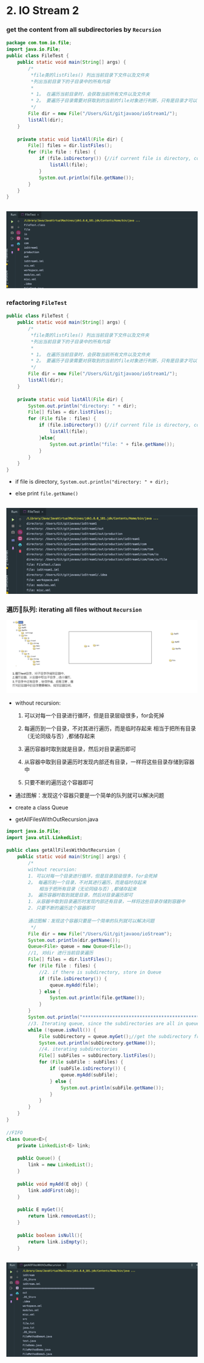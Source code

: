 # 2. IO Stream 2

### get the content from all subdirectories by `Recursion`

```java
package com.tom.io.file;
import java.io.File;
public class FileTest {
    public static void main(String[] args) {
        /*
         *file类的listFiles() 列出当前目录下文件以及文件夹
         *列出当前目录下的子目录中的所有内容
         *
         * 1。 在遍历当前目录时，会获取当前所有文件以及文件夹
         * 2。 要遍历子目录需要对获取到的当前的file对象进行判断，只有是目录才可以作为子目录继续遍历
         */
        File dir = new File("/Users/Git/gitjavaoo/ioStream1/");
        listAll(dir);
    }

    private static void listAll(File dir) {
        File[] files = dir.listFiles();
        for (File file : files) {
            if (file.isDirectory()) {//if current file is directory, continue traversing
                listAll(file);
            }
            System.out.println(file.getName());
        }
    }
}
```

![](img/2019-12-29-08-24-19.png)
---

### refactoring `FileTest`

```java
public class FileTest {
    public static void main(String[] args) {
        /*
         *file类的listFiles() 列出当前目录下文件以及文件夹
         *列出当前目录下的子目录中的所有内容
         *
         * 1。 在遍历当前目录时，会获取当前所有文件以及文件夹
         * 2。 要遍历子目录需要对获取到的当前的file对象进行判断，只有是目录才可以作为子目录继续遍历
         */
        File dir = new File("/Users/Git/gitjavaoo/ioStream1/");
        listAll(dir);
    }

    private static void listAll(File dir) {
        System.out.println("directory: " + dir);
        File[] files = dir.listFiles();
        for (File file : files) {
            if (file.isDirectory()) {//if current file is directory, continue traversing
                listAll(file);
            }else{
                System.out.println("file: " + file.getName());
            }
        }
    }
}
```

- if file is directory, `System.out.println("directory: " + dir);`
  
- else print `file.getName()`

![](img/2019-12-29-08-31-55.png)
---

### 遍历📃队列: iterating all files without `Recursion`

![](img/2019-12-29-08-48-19.png)

-  without recursion:

    1. 可以对每一个目录进行循环，但是目录层级很多，for会死掉
   
    2. 每遍历到一个目录，不对其进行遍历，而是临时存起来
        相当于把所有目录（无论同级与否）,都储存起来

    3. 遍历容器时取到就是目录，然后对目录遍历即可
   
    4. 从容器中取到目录遍历时发现内部还有目录，一样将这些目录存储到容器中
   
    5. 只要不断的遍历这个容器即可
   
- 通过图解：发现这个容器只要是一个简单的队列就可以解决问题
  
- create a class Queue

- getAllFilesWithOutRecursion.java
  
```java
import java.io.File;
import java.util.LinkedList;

public class getAllFilesWithOutRecursion {
    public static void main(String[] args) {
        /*
        without recursion:
        1. 可以对每一个目录进行循环，但是目录层级很多，for会死掉
        2。 每遍历到一个目录，不对其进行遍历，而是临时存起来
            相当于把所有目录（无论同级与否）,都储存起来
        3。 遍历容器时取到就是目录，然后对目录遍历即可
        1. 从容器中取到目录遍历时发现内部还有目录，一样将这些目录存储到容器中
        2. 只要不断的遍历这个容器即可

        通过图解：发现这个容器只要是一个简单的队列就可以解决问题
         */
        File dir = new File("/Users/Git/gitjavaoo/ioStream");
        System.out.println(dir.getName());
        Queue<File> queue = new Queue<File>();
        //1, 对dir 进行当前目录遍历
        File[] files = dir.listFiles();
        for (File file : files) {
            //2. if there is subdirectory, store in Queue
            if (file.isDirectory()) {
                queue.myAdd(file);
            } else {
                System.out.println(file.getName());
            }
        }
        System.out.println("*************************************************");
        //3. Iterating queue, since the subdirectories are all in queue
        while (!queue.isNull()) {
            File subDirectory = queue.myGet();//get the subdirectory from queue
            System.out.println(subDirectory.getName());
            //4. iterating subdirectories
            File[] subFiles = subDirectory.listFiles();
            for (File subFile : subFiles) {
                if (subFile.isDirectory()) {
                    queue.myAdd(subFile);
                } else {
                    System.out.println(subFile.getName());
                }
            }
        }
    }
}

//FIFO
class Queue<E>{
    private LinkedList<E> link;

    public Queue() {
        link = new LinkedList();
    }

    public void myAdd(E obj) {
        link.addFirst(obj);
    }

    public E myGet(){
        return link.removeLast();
    }

    public boolean isNull(){
        return link.isEmpty();
    }
```

![](img/2019-12-29-09-29-54.png)
---

